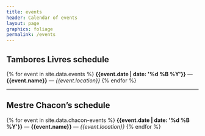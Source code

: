 ```yaml
---
title: events
header: Calendar of events
layout: page
graphics: foliage
permalink: /events
---
```

## Tambores Livres schedule
{% for event in site.data.events %}
<span class="date" value="{{event.date}}">**{{event.date | date: '%d %B %Y'}}** — **{{event.name}}** — *{{event.location}}*</span>
{% endfor %}
<hr class="my-4"/>

## Mestre Chacon’s schedule
{% for event in site.data.chacon-events %}
<span class="date" value="{{event.date}}">**{{event.date | date: '%d %B %Y'}}** — **{{event.name}}** — *{{event.location}}*</span>
{% endfor %}



<script>
function dimDate() {
    var today = new Date();
    $('.date').toArray().forEach(d => {
            console.log(d)
            date = d.getAttribute("value")
            date = new Date(date)
            console.log(today, date, today> date)
            if (date < today) {
                d.className +=' text-muted'
            }
    })
}
$('document').ready(function() {
    dimDate()
})
</script>
